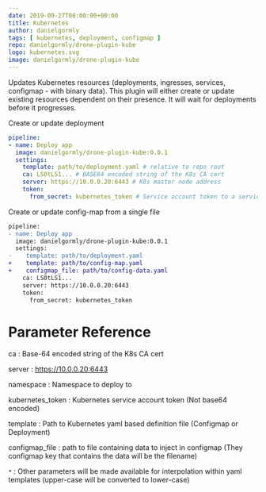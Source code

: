 ```yaml
---
date: 2019-09-27T00:00:00+00:00
title: Kubernetes
author: danielgormly
tags: [ kubernetes, deployment, configmap ]
repo: danielgormly/drone-plugin-kube
logo: kubernetes.svg
image: danielgormly/drone-plugin-kube
---
```


Updates Kubernetes resources (deployments, ingresses, services, configmap - with binary data). This plugin will either create or update existing resources dependent on their presence. It will wait for deployments before it progresses.

Create or update deployment

```yaml
pipeline:
- name: Deploy app
  image: danielgormly/drone-plugin-kube:0.0.1
  settings:
    template: path/to/deployment.yaml # relative to repo root
    ca: LS0tLS1... # BASE64 encoded string of the K8s CA cert
    server: https://10.0.0.20:6443 # K8s master node address
    token:
      from_secret: kubernetes_token # Service account token to a service account that can manage deployments
```

Create or update config-map from a single file

```diff
pipeline:
- name: Deploy app
  image: danielgormly/drone-plugin-kube:0.0.1
  settings:
-    template: path/to/deployment.yaml
+    template: path/to/config-map.yaml
+    configmap_file: path/to/config-data.yaml
    ca: LS0tLS1...
    server: https://10.0.0.20:6443
    token:
      from_secret: kubernetes_token
```

# Parameter Reference

ca
: Base-64 encoded string of the K8s CA cert

server
: https://10.0.0.20:6443

namespace
: Namespace to deploy to

kubernetes_token
: Kubernetes service account token (Not base64 encoded)

template
: Path to Kubernetes yaml based definition file (Configmap or Deployment)

configmap_file
: path to file containing data to inject in configmap (They configmap key that contains the data will be the filename)

`*`
: Other parameters will be made available for interpolation within yaml templates (upper-case will be converted to lower-case)
